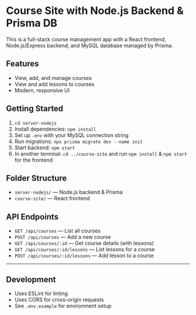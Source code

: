 # Course Site with Node.js Backend & Prisma DB

This is a full-stack course management app with a React frontend, Node.js/Express backend, and MySQL database managed by Prisma.

## Features
- View, add, and manage courses
- View and add lessons to courses
- Modern, responsive UI

## Getting Started
1. `cd server-nodejs`
2. Install dependencies: `npm install`
3. Set up `.env` with your MySQL connection string
4. Run migrations: `npx prisma migrate dev --name init`
5. Start backend: `npm start`
6. In another terminal: `cd ../course-site` and run `npm install` & `npm start` for the frontend

## Folder Structure
- `server-nodejs/` — Node.js backend & Prisma
- `course-site/` — React frontend

## API Endpoints
- `GET /api/courses` — List all courses
- `POST /api/courses` — Add a new course
- `GET /api/courses/:id` — Get course details (with lessons)
- `GET /api/courses/:id/lessons` — List lessons for a course
- `POST /api/courses/:id/lessons` — Add lesson to a course

---

## Development
- Uses ESLint for linting
- Uses CORS for cross-origin requests
- See `.env.example` for environment setup

